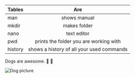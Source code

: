 
| Tables        | Are           | 
| ------------- |:-------------:| 
| man           | shows manual  |
| mkdir         | makes folder  |
| nano          | text editor   |
| pwd           | prints the folder you are working with      |
| history       | shows a history of all your used commands    |

Dogs are awesome. :feet: :dog:


![Dog picture](https://i.guim.co.uk/img/media/20098ae982d6b3ba4d70ede3ef9b8f79ab1205ce/0_0_969_1005/master/969.jpg?width=620&quality=85&auto=format&fit=max&s=2a2baf6cf8f918ef763bb105f98f4cc0)
